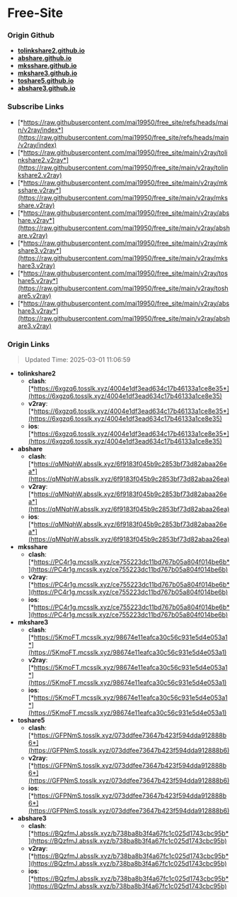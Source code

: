 # Free-Site

### Origin Github

- [**tolinkshare2.github.io**](https://github.com/tolinkshare2/tolinkshare2.github.io)
- [**abshare.github.io**](https://github.com/abshare/abshare.github.io)
- [**mksshare.github.io**](https://github.com/mksshare/mksshare.github.io)
- [**mkshare3.github.io**](https://github.com/mkshare3/mkshare3.github.io)
- [**toshare5.github.io**](https://github.com/toshare5/toshare5.github.io)
- [**abshare3.github.io**](https://github.com/abshare3/abshare3.github.io)

### Subscribe Links

- [*https://raw.githubusercontent.com/mai19950/free_site/refs/heads/main/v2ray/index*](https://raw.githubusercontent.com/mai19950/free_site/refs/heads/main/v2ray/index)
- [*https://raw.githubusercontent.com/mai19950/free_site/main/v2ray/tolinkshare2.v2ray*](https://raw.githubusercontent.com/mai19950/free_site/main/v2ray/tolinkshare2.v2ray)
- [*https://raw.githubusercontent.com/mai19950/free_site/main/v2ray/mksshare.v2ray*](https://raw.githubusercontent.com/mai19950/free_site/main/v2ray/mksshare.v2ray)
- [*https://raw.githubusercontent.com/mai19950/free_site/main/v2ray/abshare.v2ray*](https://raw.githubusercontent.com/mai19950/free_site/main/v2ray/abshare.v2ray)
- [*https://raw.githubusercontent.com/mai19950/free_site/main/v2ray/mkshare3.v2ray*](https://raw.githubusercontent.com/mai19950/free_site/main/v2ray/mkshare3.v2ray)
- [*https://raw.githubusercontent.com/mai19950/free_site/main/v2ray/toshare5.v2ray*](https://raw.githubusercontent.com/mai19950/free_site/main/v2ray/toshare5.v2ray)
- [*https://raw.githubusercontent.com/mai19950/free_site/main/v2ray/abshare3.v2ray*](https://raw.githubusercontent.com/mai19950/free_site/main/v2ray/abshare3.v2ray)

### Origin Links

> Updated Time: 2025-03-01 11:06:59

- **tolinkshare2**
  - **clash**: [*https://6xgzq6.tosslk.xyz/4004e1df3ead634c17b46133a1ce8e35*](https://6xgzq6.tosslk.xyz/4004e1df3ead634c17b46133a1ce8e35)
  - **v2ray**: [*https://6xgzq6.tosslk.xyz/4004e1df3ead634c17b46133a1ce8e35*](https://6xgzq6.tosslk.xyz/4004e1df3ead634c17b46133a1ce8e35)
  - **ios**: [*https://6xgzq6.tosslk.xyz/4004e1df3ead634c17b46133a1ce8e35*](https://6xgzq6.tosslk.xyz/4004e1df3ead634c17b46133a1ce8e35)
- **abshare**
  - **clash**: [*https://qMNqhW.absslk.xyz/6f9183f045b9c2853bf73d82abaa26ea*](https://qMNqhW.absslk.xyz/6f9183f045b9c2853bf73d82abaa26ea)
  - **v2ray**: [*https://qMNqhW.absslk.xyz/6f9183f045b9c2853bf73d82abaa26ea*](https://qMNqhW.absslk.xyz/6f9183f045b9c2853bf73d82abaa26ea)
  - **ios**: [*https://qMNqhW.absslk.xyz/6f9183f045b9c2853bf73d82abaa26ea*](https://qMNqhW.absslk.xyz/6f9183f045b9c2853bf73d82abaa26ea)
- **mksshare**
  - **clash**: [*https://PC4r1g.mcsslk.xyz/ce755223dc11bd767b05a804f014be6b*](https://PC4r1g.mcsslk.xyz/ce755223dc11bd767b05a804f014be6b)
  - **v2ray**: [*https://PC4r1g.mcsslk.xyz/ce755223dc11bd767b05a804f014be6b*](https://PC4r1g.mcsslk.xyz/ce755223dc11bd767b05a804f014be6b)
  - **ios**: [*https://PC4r1g.mcsslk.xyz/ce755223dc11bd767b05a804f014be6b*](https://PC4r1g.mcsslk.xyz/ce755223dc11bd767b05a804f014be6b)
- **mkshare3**
  - **clash**: [*https://5KmoFT.mcsslk.xyz/98674e11eafca30c56c931e5d4e053a1*](https://5KmoFT.mcsslk.xyz/98674e11eafca30c56c931e5d4e053a1)
  - **v2ray**: [*https://5KmoFT.mcsslk.xyz/98674e11eafca30c56c931e5d4e053a1*](https://5KmoFT.mcsslk.xyz/98674e11eafca30c56c931e5d4e053a1)
  - **ios**: [*https://5KmoFT.mcsslk.xyz/98674e11eafca30c56c931e5d4e053a1*](https://5KmoFT.mcsslk.xyz/98674e11eafca30c56c931e5d4e053a1)
- **toshare5**
  - **clash**: [*https://GFPNmS.tosslk.xyz/073ddfee73647b423f594dda912888b6*](https://GFPNmS.tosslk.xyz/073ddfee73647b423f594dda912888b6)
  - **v2ray**: [*https://GFPNmS.tosslk.xyz/073ddfee73647b423f594dda912888b6*](https://GFPNmS.tosslk.xyz/073ddfee73647b423f594dda912888b6)
  - **ios**: [*https://GFPNmS.tosslk.xyz/073ddfee73647b423f594dda912888b6*](https://GFPNmS.tosslk.xyz/073ddfee73647b423f594dda912888b6)
- **abshare3**
  - **clash**: [*https://BQzfmJ.absslk.xyz/b738ba8b3f4a67fc1c025d1743cbc95b*](https://BQzfmJ.absslk.xyz/b738ba8b3f4a67fc1c025d1743cbc95b)
  - **v2ray**: [*https://BQzfmJ.absslk.xyz/b738ba8b3f4a67fc1c025d1743cbc95b*](https://BQzfmJ.absslk.xyz/b738ba8b3f4a67fc1c025d1743cbc95b)
  - **ios**: [*https://BQzfmJ.absslk.xyz/b738ba8b3f4a67fc1c025d1743cbc95b*](https://BQzfmJ.absslk.xyz/b738ba8b3f4a67fc1c025d1743cbc95b)
